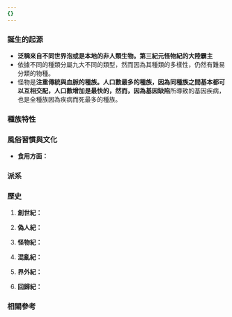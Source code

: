 ```yaml
---
{}
---
```

### 誕生的起源

- **泛稱來自不同世界泡或是本地的非人類生物。第三紀元怪物紀的大陸霸主**
- 依據不同的種類分屬九大不同的類型，然而因為其種類的多樣性，仍然有難易分類的物種。
- 怪物是**注重傳統與血脈的種族。人口數最多的種族，**因為同種族之間基本都可以互相交配，人口數增加是最快的，然而，因為**基因缺陷**所導致的基因疾病，也是全種族因為疾病而死最多的種族。

### 種族特性

### 風俗習慣與文化

- **食用方面：**

### **派系**

### 歷史

1. **創世紀：**
    
2. **偽人紀：**
    
3. **怪物紀：**
    
4. **混亂紀：**
    
5. **界外紀：**
    
6. **回歸紀：**
    

### 相關參考